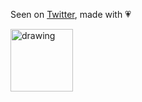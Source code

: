 Seen on [Twitter](https://twitter.com/codechef/status/984725446855192576), made with :heartpulse:

<img src="https://pbs.twimg.com/media/DapykxdU0AI8-O6.jpg" alt="drawing" style="width: 100px;"/>
